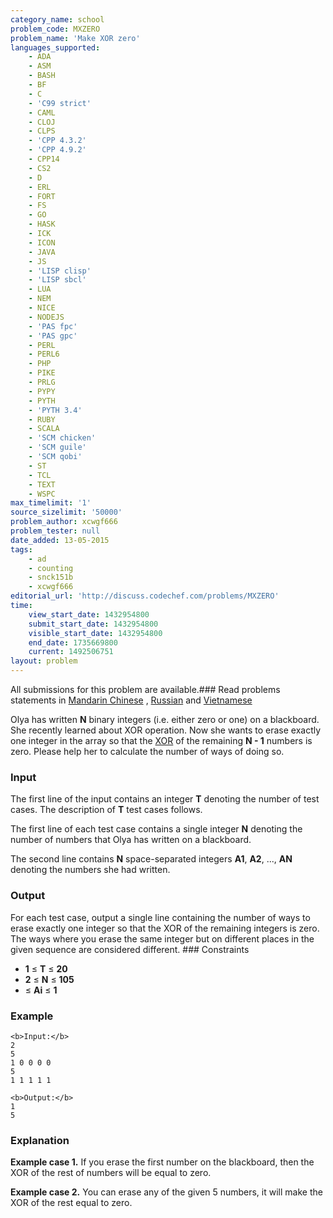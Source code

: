 ```yaml
---
category_name: school
problem_code: MXZERO
problem_name: 'Make XOR zero'
languages_supported:
    - ADA
    - ASM
    - BASH
    - BF
    - C
    - 'C99 strict'
    - CAML
    - CLOJ
    - CLPS
    - 'CPP 4.3.2'
    - 'CPP 4.9.2'
    - CPP14
    - CS2
    - D
    - ERL
    - FORT
    - FS
    - GO
    - HASK
    - ICK
    - ICON
    - JAVA
    - JS
    - 'LISP clisp'
    - 'LISP sbcl'
    - LUA
    - NEM
    - NICE
    - NODEJS
    - 'PAS fpc'
    - 'PAS gpc'
    - PERL
    - PERL6
    - PHP
    - PIKE
    - PRLG
    - PYPY
    - PYTH
    - 'PYTH 3.4'
    - RUBY
    - SCALA
    - 'SCM chicken'
    - 'SCM guile'
    - 'SCM qobi'
    - ST
    - TCL
    - TEXT
    - WSPC
max_timelimit: '1'
source_sizelimit: '50000'
problem_author: xcwgf666
problem_tester: null
date_added: 13-05-2015
tags:
    - ad
    - counting
    - snck151b
    - xcwgf666
editorial_url: 'http://discuss.codechef.com/problems/MXZERO'
time:
    view_start_date: 1432954800
    submit_start_date: 1432954800
    visible_start_date: 1432954800
    end_date: 1735669800
    current: 1492506751
layout: problem
---
```

All submissions for this problem are available.###  Read problems statements in [Mandarin Chinese](http://www.codechef.com/download/translated/SNCK151B/mandarin/MXZERO.pdf) , [Russian](http://www.codechef.com/download/translated/SNCK151B/russian/MXZERO.pdf) and [Vietnamese](http://www.codechef.com/download/translated/SNCK151B/vietnamese/MXZERO.pdf)

Olya has written **N** binary integers (i.e. either zero or one) on a blackboard. She recently learned about XOR operation. Now she wants to erase exactly one integer in the array so that the [XOR](http://en.wikipedia.org/wiki/Exclusive_or) of the remaining **N - 1** numbers is zero. Please help her to calculate the number of ways of doing so.

### Input

The first line of the input contains an integer **T** denoting the number of test cases. The description of **T** test cases follows.

The first line of each test case contains a single integer **N** denoting the number of numbers that Olya has written on a blackboard.

The second line contains **N** space-separated integers **A1**, **A2**, ..., **AN** denoting the numbers she had written.

### Output

For each test case, output a single line containing the number of ways to erase exactly one integer so that the XOR of the remaining integers is zero. The ways where you erase the same integer but on different places in the given sequence are considered different. ### Constraints

- **1** ≤ **T** ≤ **20**
- **2** ≤ **N** ≤ **105**
- ≤ **Ai** ≤ **1**

### Example

```
<b>Input:</b>
2
5
1 0 0 0 0
5
1 1 1 1 1

<b>Output:</b>
1
5

```
### Explanation

**Example case 1.** If you erase the first number on the blackboard, then the XOR of the rest of numbers will be equal to zero.

**Example case 2.** You can erase any of the given 5 numbers, it will make the XOR of the rest equal to zero.